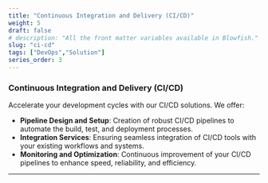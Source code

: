 ```yaml
---
title: "Continuous Integration and Delivery (CI/CD)"
weight: 5
draft: false
# description: "All the front matter variables available in Blowfish."
slug: "ci-cd"
tags: ["DevOps","Solution"]
series_order: 3
---
```

### Continuous Integration and Delivery (CI/CD)
Accelerate your development cycles with our CI/CD solutions. We offer:
- **Pipeline Design and Setup**: Creation of robust CI/CD pipelines to automate the build, test, and deployment processes.
- **Integration Services**: Ensuring seamless integration of CI/CD tools with your existing workflows and systems.
- **Monitoring and Optimization**: Continuous improvement of your CI/CD pipelines to enhance speed, reliability, and efficiency.

---